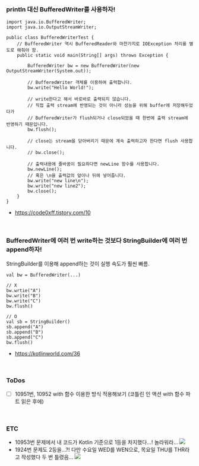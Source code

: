 ### println 대신 BufferedWriter를 사용하자!
```
import java.io.BufferedWriter;
import java.io.OutputStreamWriter;
 
public class BufferedWriterTest {
    // BufferedWriter 역시 BufferedReader와 마찬가지로 IOException 처리를 별도로 해줘야 함.
    public static void main(String[] args) throws Exception {

        BufferedWriter bw = new BufferedWriter(new OutputStreamWriter(System.out));
 
        // BufferedWriter 객체를 이용하여 출력합니다.
        bw.write("Hello World!");
 
        // write한다고 해서 바로바로 출력되지 않습니다.
        // 직접 출력 stream에 반영되는 것이 아니라 성능을 위해 buffer에 저장해두었다가
        // BufferedWriter가 flush되거나 close되었을 때 한번에 출력 stream에 반영하기 때문입니다.
        bw.flush();
 
        // close는 stream을 닫아버리기 때문에 계속 출력하고자 한다면 flush 사용합니다.
        // bw.close();
 
        // 출력내용에 줄바꿈이 필요하다면 newLine 함수를 사용합니다.
        bw.newLine();
        // 혹은 \n을 출력값의 앞이나 뒤에 넣어줍니다.
        bw.write("new line\n");
        bw.write("new line2");
        bw.close();
    }
} 

```

- https://code0xff.tistory.com/10

<br>

### BufferedWriter에 여러 번 write하는 것보다 StringBuilder에 여러 번 append하자!
StringBuilder를 이용해 append하는 것이 실행 속도가 훨씬 빠름.
```
val bw = BufferedWriter(...)

// X
bw.wrtie("A")
bw.write("B")
bw.write("C")
bw.flush()

// O
val sb = StringBuilder()
sb.append("A")
sb.append("B")
sb.append("C")
bw.flush()
```
- https://kotlinworld.com/36

<br>

### ToDos
- [ ] 10951번, 10952 with 함수 이용한 방식 적용해보기 (코틀린 인 액션 with 함수 파트 읽은 후에)


<br>

### ETC
- 10953번 문제에서 내 코드가 Kotlin 기준으로 1등을 차지했다...! 놀라워라...
    <img src="https://user-images.githubusercontent.com/52561963/156763917-6f6c60c6-1169-4665-a3d3-2c965140e973.png"/>
- 1924번 문제도 2등을...?! 다만 수요일 WED를 WEN으로, 목요일 THU를 THR라고 작성했다 두 번 틀렸음...
    <img src="https://user-images.githubusercontent.com/52561963/156909796-8f553a16-7c44-4c59-bd24-d6ab569f8d3f.png"/>
